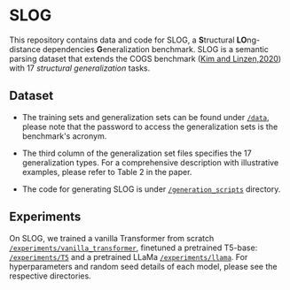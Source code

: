 # SLOG
This repository contains data and code for SLOG, a **S**tructural **LO**ng-distance dependencies **G**eneralization benchmark. SLOG is a semantic parsing dataset that extends the COGS benchmark ([Kim and Linzen,2020](https://aclanthology.org/2020.emnlp-main.731/)) with 17 *structural generalization* tasks. 

## Dataset
- The training sets and generalization sets can be found under [`/data`](data), please note that the password to access the generalization sets is the benchmark's acronym.

- The third column of the generalization set files specifies the 17 generalization types. For a comprehensive description with illustrative examples, please refer to Table 2 in the paper.   

- The code for generating SLOG is under [`/generation_scripts`](generation_scripts) directory.

## Experiments
On SLOG, we trained a vanilla Transformer from scratch [`/experiments/vanilla_transformer`](experiments/vanilla_transformer), finetuned a pretrained T5-base: [`/experiments/T5`](experiments/T5) and a pretrained LLaMa [`/experiments/llama`](experiments/llama). For hyperparameters and random seed details of each model, please see the respective directories.

